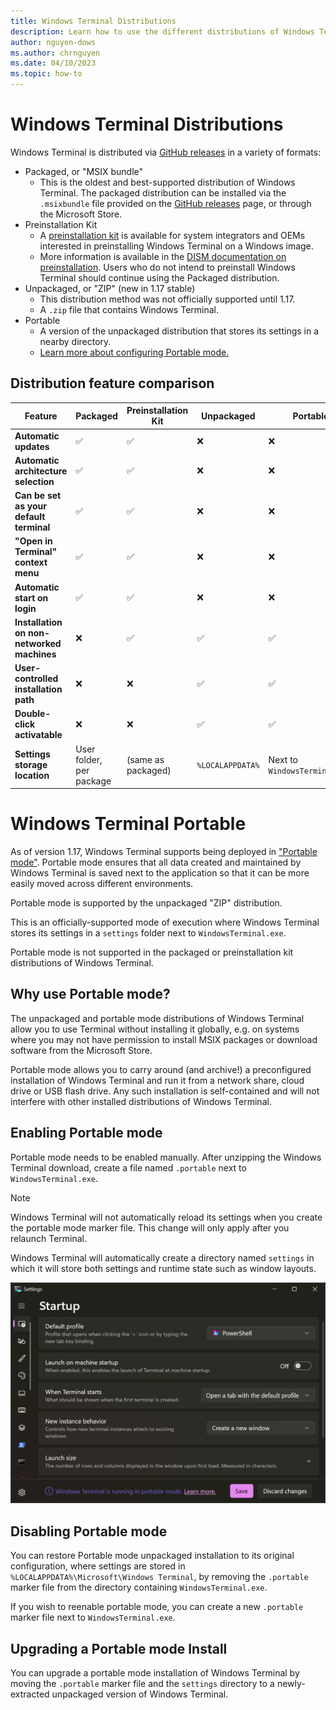 ```yaml
---
title: Windows Terminal Distributions
description: Learn how to use the different distributions of Windows Terminal.
author: nguyen-dows
ms.author: chrnguyen
ms.date: 04/10/2023
ms.topic: how-to 
---
```


# Windows Terminal Distributions

Windows Terminal is distributed via [GitHub releases] in a variety of formats:

- Packaged, or "MSIX bundle"
    - This is the oldest and best-supported distribution of Windows Terminal. The packaged distribution can be installed
      via the `.msixbundle` file provided on the [GitHub releases] page, or through the Microsoft Store.
- Preinstallation Kit
    - A [preinstallation kit] is available for system integrators and OEMs interested in preinstalling Windows Terminal
      on a Windows image.
    - More information is available in the [DISM documentation on preinstallation]. Users who do not intend to
      preinstall Windows Terminal should continue using the Packaged distribution.
- Unpackaged, or "ZIP" (new in 1.17 stable)
    - This distribution method was not officially supported until 1.17.
    - A `.zip` file that contains Windows Terminal.
- Portable
    - A version of the unpackaged distribution that stores its settings in a nearby directory.
    - [Learn more about configuring Portable mode.](#windows-terminal-portable)

## Distribution feature comparison

| Feature                                    | Packaged                 | Preinstallation Kit | Unpackaged       | Portable                      |
| ------------------------------------------ | ------------------------ | ------------------- | ---------------- | ----------------------------- |
| **Automatic updates**                      | ✅                       | ✅                  | ❌               | ❌                            |
| **Automatic architecture selection**       | ✅                       | ✅                  | ❌               | ❌                            |
| **Can be set as your default terminal**    | ✅                       | ✅                  | ❌               | ❌                            |
| **"Open in Terminal" context menu**        | ✅                       | ✅                  | ❌               | ❌                            |
| **Automatic start on login**               | ✅                       | ✅                  | ❌               | ❌                            |
| **Installation on non-networked machines** | ❌                       | ✅                  | ✅               | ✅                            |
| **User-controlled installation path**      | ❌                       | ❌                  | ✅               | ✅                            |
| **Double-click activatable**               | ❌                       | ❌                  | ✅               | ✅                            |
| **Settings storage location**              | User folder, per package | (same as packaged)  | `%LOCALAPPDATA%` | Next to `WindowsTerminal.exe` |

# Windows Terminal Portable

As of version 1.17, Windows Terminal supports being deployed in ["Portable mode"]. Portable mode ensures that all data
created and maintained by Windows Terminal is saved next to the application so that it can be more easily moved across
different environments.

Portable mode is supported by the unpackaged "ZIP" distribution.

This is an officially-supported mode of execution where Windows Terminal stores its settings in a `settings` folder next
to `WindowsTerminal.exe`.

Portable mode is not supported in the packaged or preinstallation kit distributions of Windows Terminal.

## Why use Portable mode? 

The unpackaged and portable mode distributions of Windows Terminal allow you to use Terminal without installing it
globally, e.g. on systems where you may not have permission to install MSIX packages or download software from the
Microsoft Store.

Portable mode allows you to carry around (and archive!) a preconfigured installation of Windows Terminal and run it from
a network share, cloud drive or USB flash drive. Any such installation is self-contained and will not interfere with
other installed distributions of Windows Terminal.

## Enabling Portable mode

Portable mode needs to be enabled manually. After unzipping the Windows Terminal download, create a file named `.portable` next to `WindowsTerminal.exe`.

> [!NOTE]
> Windows Terminal will not automatically reload its settings when you create the portable mode marker file.
> This change will only apply after you relaunch Terminal.

Windows Terminal will automatically create a directory named `settings` in which it will store both settings and runtime
state such as window layouts.

![Windows Terminal portable mode](./images/portable-mode.png)

## Disabling Portable mode

You can restore Portable mode unpackaged installation to its original configuration, where settings are stored in
`%LOCALAPPDATA%\Microsoft\Windows Terminal`, by removing the `.portable` marker file from the directory containing
`WindowsTerminal.exe`.

If you wish to reenable portable mode, you can create a new `.portable` marker file next to `WindowsTerminal.exe`.

## Upgrading a Portable mode Install

You can upgrade a portable mode installation of Windows Terminal by moving the `.portable` marker file and the
`settings` directory to a newly-extracted unpackaged version of Windows Terminal.

["Portable mode"]: https://en.wikipedia.org/wiki/Portable_application
[GitHub releases]: https://github.com/microsoft/terminal/releases
[preinstallation kit]: https://docs.microsoft.com/en-us/windows/msix/desktop/deploy-preinstalled-apps
[DISM documentation on preinstallation]: https://docs.microsoft.com/windows-hardware/manufacture/desktop/preinstall-apps-using-dism
